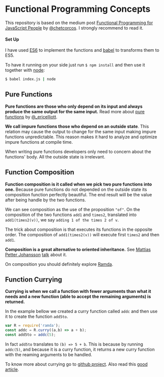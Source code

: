 # Functional Programming Concepts

This repository is based on the medium post [Functional Programming for JavaScript People](https://medium.com/@chetcorcos/functional-programming-for-javascript-people-1915d8775504#.d23jcnrzu) by [@chetcorcos](https://medium.com/@chetcorcos). I strongly recommend to read it.

#### Set Up
I have used [ES6](http://es6-features.org/#Constants) to implement the functions and [babel](https://babeljs.io/) to transforms them to ES5.

To have it running on your side just run `$ npm install` and then use it together with [node](https://nodejs.org/en/):
```bash
$ babel index.js | node
```

## Pure Functions

**Pure functions are those who only depend on its input and always produce the same output for the same input.** Read more about [pure functions]((https://medium.com/javascript-scene/master-the-javascript-interview-what-is-a-pure-function-d1c076bec976).
) by [@_ericelliott](https://twitter.com/_ericelliott).

**We call impure functions those who depend on an outside state**. This relation may cause the output to change for the same input making impure functions unpredictable. This reason makes it hard to analyze and optimize impure functions at compile time.

When writing pure functions developers only need to concern about the functions' body. All the outside state is irrelevant.

## Function Composition

**Function composition is it called when we pick two pure functions into one.** Because pure functions do not depended on the outside state its composition function perfectly beautiful. The end result will be the value after being handle by the two functions.

We can see composition as the use of the proposition `"of"`. On the composition of the two functions `add1` and `times2`, translated into `add1(times2(v))`, we say `adding 1 of the times 2 of v`.

The trick about composition is that executes its functions in the opposite order. The composition of `add1(times2(v))` will execute first `times2` and then `add1`.

**Composition is a great alternative to oriented inheritance.** See [Mattias Petter Johansson](https://twitter.com/mpjme) [talk](https://www.youtube.com/watch?v=wfMtDGfHWpA) about it.

On composition you should definitely explore [Ramda](http://fr.umio.us/why-ramda/).

## Function Currying

**Currying is when we call a function with fewer arguments than what it needs and a new function (able to accept the remaining arguments) is returned.**

In the example bellow we created a curry function called `addc` and then use it to create the function `add5to`.

```js
var R = require('ramda');
const addc = R.curry((a,b) => a + b);
const add5to = addc(5);
```

In fact `add5to` translates to `(b) => 5 + b`. This is because by running `addc(5)`, and because it is a curry function, it returns a new curry function with the reaming arguments to be handled.

To know more about currying go to [github project](https://github.com/dominictarr/curry). Also read this [good article](https://hughfdjackson.com/javascript/why-curry-helps/).

